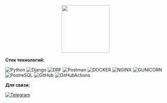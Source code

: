 <div id="header" align="center">
    <img src="https://i.giphy.com/media/v1.Y2lkPTc5MGI3NjExcG5mbTg5dWw0cWtpejV3cm9jajVkcjQzbTcza25icXpqa2hzeTJqYiZlcD12MV9pbnRlcm5hbF9naWZfYnlfaWQmY3Q9cw/ZGbnid8SQaLvd5FnLz/giphy.gif" width="150"/>
</div>

[//]: # (<b> Обо мне: </b><br>)
[//]: # (<div>Всем привет ! Меня зовут Андрей. Я Python разработчик!</div>)

<b> Стек технологий: </b>

![Python](https://img.shields.io/badge/-Python-df?style=flat-square&logo=Python&labelColor=yellow&color=blue)
![Django](https://img.shields.io/badge/-Django-df?style=flat-square&logo=Django&labelColor=darkgreen&color=blue)
![DRF](https://img.shields.io/badge/-REST-df?style=flat-square&logo=Django&labelColor=darkgreen&color=blue)
![Postman](https://img.shields.io/badge/-Postman-df?style=flat-square&logo=Postman&labelColor=black&color=blue)
![DOCKER](https://img.shields.io/badge/-DOCKER-df?style=flat-square&logo=DOCKER&labelColor=lightblue&color=blue)
![NGINX](https://img.shields.io/badge/-Nginx-df?style=flat-square&logo=NGINX&labelColor=green&color=blue)
![GUNICORN](https://img.shields.io/badge/-Gunicorn-df?style=flat-square&logo=Gunicorn&labelColor=lightgreen&color=blue)
![PostreSQL](https://img.shields.io/badge/-PostreSQL-df?style=flat-square&logo=SQLite&labelColor=darkgreen&color=blue)
![GitHub](https://img.shields.io/badge/-GitHub-df?style=flat-square&logo=GitHub&labelColor=black&color=blue)
![GitHubActions](https://img.shields.io/badge/-GitHubActions-df?style=flat-square&logo=GitHubActions&labelColor=black&color=blue)

<b>Для связи:</b><br>

[![Telegram](https://img.shields.io/badge/-Telegram-df?style=flat-square&logo=Telegram&labelColor=blue&color=blue)](https://t.me/Petrov_KRS)


